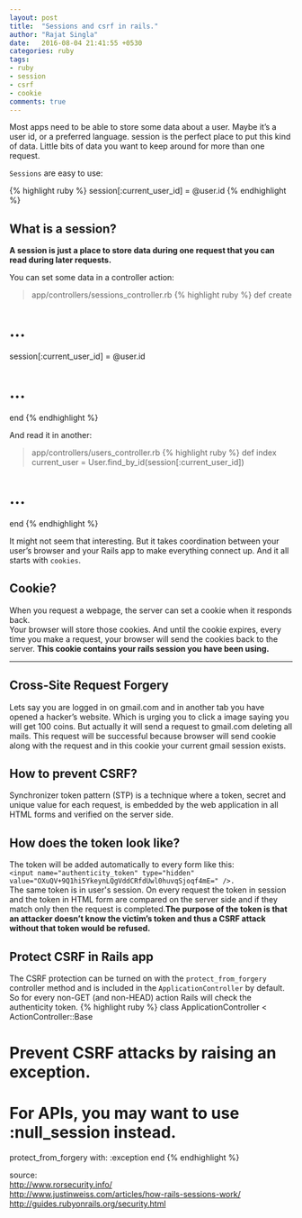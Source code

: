 ```yaml
---
layout: post
title:  "Sessions and csrf in rails."
author: "Rajat Singla"
date:   2016-08-04 21:41:55 +0530
categories: ruby
tags:
- ruby
- session
- csrf
- cookie
comments: true
---
```



Most apps need to be able to store some data about a user. Maybe it’s a user id, or a preferred language.
session is the perfect place to put this kind of data.
Little bits of data you want to keep around for more than one request.

`Sessions` are easy to use:
<!--more-->
{% highlight ruby %}
session[:current_user_id] = @user.id
{% endhighlight %}

## What is a session?


<b>A session is just a place to store data during one request that you can read during later requests.</b>

You can set some data in a controller action:

>app/controllers/sessions_controller.rb
{% highlight ruby %}
def create
  # ...
  session[:current_user_id] = @user.id
  # ...
end
{% endhighlight %}

And read it in another:
>app/controllers/users_controller.rb
{% highlight ruby %}
def index
  current_user = User.find_by_id(session[:current_user_id])
  # ...
end
{% endhighlight %}

It might not seem that interesting.
But it takes coordination between your user’s browser and
your Rails app to make everything connect up.
And it all starts with `cookies`.

## Cookie?
When you request a webpage, the server can set a cookie when it responds back.   
Your browser will store those cookies.
And until the cookie expires,
every time you make a request,
your browser will send the cookies back to the server.
<b>This cookie contains your rails session you have been using.</b>

*****

## Cross-Site Request Forgery
Lets say you are logged in on gmail.com and in
another tab you have opened a hacker’s website. Which is urging you to
click a image saying you will get 100 coins. But actually it will send a
request to gmail.com deleting all mails. This request will be successful
 because browser will send cookie along with the request
 and in this cookie your current gmail session exists.

## How to prevent CSRF?
 Synchronizer token pattern (STP) is a technique where a token, secret and unique value for each request, is embedded by the web application in all HTML forms and verified on the server side.

## How does the token look like?
The token will be added automatically to every form like this:     
`<input name="authenticity_token" type="hidden" value="OXuQV+9Q1hi5YkeynLQgVddCRfdUwl0huvqSjoqf4mE=" />.`    
The same token is in user's session. On every request the token in session and the token in HTML form are compared on the server side and if they match
only then the request is completed.**The purpose of the token is that an attacker doesn’t know the victim’s
token and thus a CSRF attack without that token would be refused.**

## Protect CSRF in Rails app
The CSRF protection can be turned on with the `protect_from_forgery` controller method  and is included in the `ApplicationController` by default.
So for every non-GET (and non-HEAD) action Rails will check the authenticity token.
{% highlight ruby %}
class ApplicationController < ActionController::Base
  # Prevent CSRF attacks by raising an exception.
  # For APIs, you may want to use :null_session instead.
  protect_from_forgery with: :exception
end
{% endhighlight %}





source:   
<a href="http://www.rorsecurity.info/">http://www.rorsecurity.info/</a>
<br>
<a href="http://www.justinweiss.com/articles/how-rails-sessions-work/">http://www.justinweiss.com/articles/how-rails-sessions-work/</a>
<br>
<a href="http://guides.rubyonrails.org/security.html">http://guides.rubyonrails.org/security.html</a>
